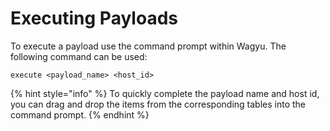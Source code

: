 # Executing Payloads

To execute a payload use the command prompt within Wagyu. The following command can be used:

```shell
execute <payload_name> <host_id>
```

{% hint style="info" %}
To quickly complete the payload name and host id, you can drag and drop the items from the corresponding tables into the command prompt.
{% endhint %}
